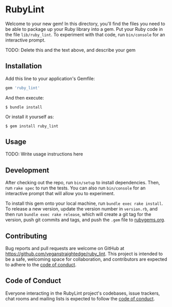 # RubyLint

Welcome to your new gem! In this directory, you'll find the files you need to be able to package up your Ruby library into a gem. Put your Ruby code in the file `lib/ruby_lint`. To experiment with that code, run `bin/console` for an interactive prompt.

TODO: Delete this and the text above, and describe your gem

## Installation

Add this line to your application's Gemfile:

```ruby
gem 'ruby_lint'
```

And then execute:

    $ bundle install

Or install it yourself as:

    $ gem install ruby_lint

## Usage

TODO: Write usage instructions here

## Development

After checking out the repo, run `bin/setup` to install dependencies. Then, run `rake spec` to run the tests. You can also run `bin/console` for an interactive prompt that will allow you to experiment.

To install this gem onto your local machine, run `bundle exec rake install`. To release a new version, update the version number in `version.rb`, and then run `bundle exec rake release`, which will create a git tag for the version, push git commits and tags, and push the `.gem` file to [rubygems.org](https://rubygems.org).

## Contributing

Bug reports and pull requests are welcome on GitHub at https://github.com/veganstraightedge/ruby_lint. This project is intended to be a safe, welcoming space for collaboration, and contributors are expected to adhere to the [code of conduct](https://github.com/veganstraightedge/ruby_lint/blob/master/CODE_OF_CONDUCT.md).


## Code of Conduct

Everyone interacting in the RubyLint project's codebases, issue trackers, chat rooms and mailing lists is expected to follow the [code of conduct](https://github.com/veganstraightedge/ruby_lint/blob/master/CODE_OF_CONDUCT.md).
